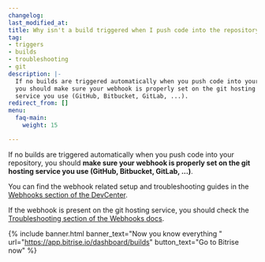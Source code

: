 ```yaml
---
changelog: 
last_modified_at: 
title: Why isn't a build triggered when I push code into the repository?
tag:
- triggers
- builds
- troubleshooting
- git
description: |-
  If no builds are triggered automatically when you push code into your repository,
  you should make sure your webhook is properly set on the git hosting
  service you use (GitHub, Bitbucket, GitLab, ...).
redirect_from: []
menu:
  faq-main:
    weight: 15

---
```

If no builds are triggered automatically when you push code into your repository, you should **make sure your webhook is properly set on the git hosting service you use (GitHub, Bitbucket, GitLab, ...)**.

You can find the webhook related setup and troubleshooting guides in the [Webhooks section of the DevCenter](/webhooks/).

If the webhook is present on the git hosting service, you should check the [Troubleshooting section of the Webhooks docs](/webhooks/troubleshooting).

{% include banner.html banner_text="Now you know everything " url="https://app.bitrise.io/dashboard/builds" button_text="Go to Bitrise now" %}
